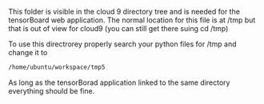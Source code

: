 This folder is visible in the cloud 9 directory tree and is needed for the tensorBoard web application.
The normal location for this file is at /tmp but that is out of view for cloud9 (you can still get there suing cd /tmp)

To use this directrorey properly search your python files for /tmp and change it to 
``` bash
/home/ubuntu/workspace/tmp5
```

As long as the tensorBorad application linked to the same directory everything should be fine.
